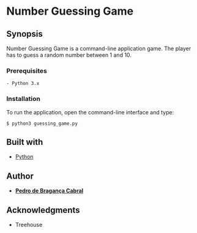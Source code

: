 # Number Guessing Game
## Synopsis
Number Guessing Game is a command-line application game. The player has to guess a random number between 1 and 10.
### Prerequisites
```
- Python 3.x
```
### Installation
To run the application, open the command-line interface and type:
```
$ python3 guessing_game.py
```
## Built with
* [Python](https://www.python.org/)
## Author
* [**Pedro de Bragança Cabral**](https://www.linkedin.com/in/pbragancacabral/)
## Acknowledgments
* Treehouse

